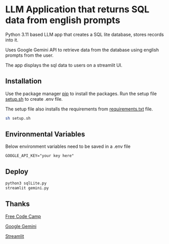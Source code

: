 # LLM Application that returns SQL data from english prompts

Python 3.11 based LLM app that creates a SQL lite database, stores records into it.

Uses Google Gemini API to retrieve data from the database using english prompts from the user.

The app displays the sql data to users on a streamlit UI.

## Installation

Use the package manager [pip](https://pip.pypa.io/en/stable/) to install the packages.
Run the setup file [setup.sh](https://github.com/rishi-srinivasan/text-to-sql-llm/blob/main/setup.sh) to create .env file.

The setup file also installs the requirements from [requirements.txt](https://github.com/rishi-srinivasan/vector-embeddings-mongo-hf/blob/main/requirements.txt) file.

```bash
sh setup.sh
```

## Environmental Variables

Below environment variables need to be saved in a .env file
```
GOOGLE_API_KEY="your key here"
```

## Deploy

```python
python3 sqlLite.py
streamlit gemini.py
```

## Thanks
[Free Code Camp](https://www.freecodecamp.org)

[Google Gemini](https://deepmind.google/technologies/gemini/#introduction)

[Streamlit](https://streamlit.io/)